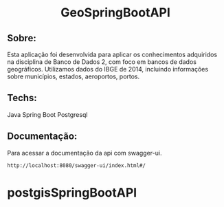 <h1 align="center">GeoSpringBootAPI</h2>

<p align="center">
  
</p>

##  Sobre:
Esta aplicação foi desenvolvida para aplicar os conhecimentos adquiridos na disciplina de Banco de Dados 2, com foco em bancos de dados geográficos. Utilizamos dados do IBGE de 2014, incluindo informações sobre municípios, estados, aeroportos, portos. 

## Techs:
Java
Spring Boot
Postgresql

##  Documentação:
Para acessar a documentação da api com swagger-ui.
```
http://localhost:8080/swagger-ui/index.html#/
```
# postgisSpringBootAPI
